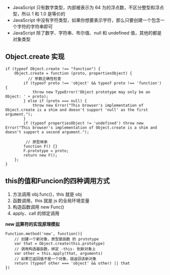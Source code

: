 * JavaScript 只有数字类型，内部被表示为 64 为的浮点数，不区分整型和浮点型，所以 1 和 1.0 是等价的
* JavaScript 中没有字符类型，如果你想要表示字符，那么只要创建一个包含一个字符的字符串即可
* JavaScript 除了数字、字符串、布尔值、null 和 undefined 值，其他的都是对象类型



## Object.create 实现

```
if (typeof Object.create !== "function") {
    Object.create = function (proto, propertiesObject) {
    	  // 参数正确性检查
        if (typeof proto !== 'object' && typeof proto !== 'function') {
            throw new TypeError('Object prototype may only be an Object: ' + proto);
        } else if (proto === null) {
            throw new Error("This browser's implementation of Object.create is a shim and doesn't support 'null' as the first argument.");
        }
        if (typeof propertiesObject != 'undefined') throw new Error("This browser's implementation of Object.create is a shim and doesn't support a second argument.");

		 // 原型继承
        function F() {}
        F.prototype = proto;
        return new F();
    };
}
```


## this的值和Funcion的四种调用方式

1. 方法调用 obj.func()，this 就是 obj
2. 函数调用，this 就是 js 的全局环境变量
3. 构造函数调用 new Func()
4. apply、call 的绑定调用


**new 运算符的实现原理模拟**

```
Function.method('new', function(){
    // 创建一个新对象，原型是函数 的 prototype
    var that = Object.create(this.prototype)
    // 调用构造器函数，绑定 -this- 到新对象上
    var other = this.apply(that, arguments)
    // 如果它返回值不是一个对象，就返回该新对象
    return (typeof other === 'object' && other) || that
})

```






